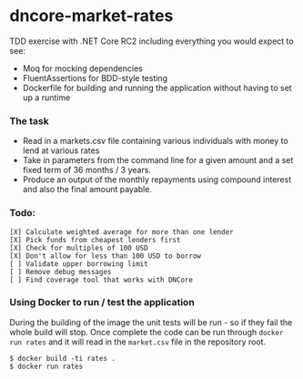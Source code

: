 # dncore-market-rates

TDD exercise with .NET Core RC2 including everything you would expect to see:

* Moq for mocking dependencies
* FluentAssertions for BDD-style testing
* Dockerfile for building and running the application without having to set up a runtime

### The task

* Read in a markets.csv file containing various individuals with money to lend at various rates
* Take in parameters from the command line for a given amount and a set fixed term of 36 months / 3 years.
* Produce an output of the monthly repayments using compound interest and also the final amount payable.

### Todo:

```
[X] Calculate weighted average for more than one lender
[X] Pick funds from cheapest lenders first
[X] Check for multiples of 100 USD
[X] Don't allow for less than 100 USD to borrow 
[ ] Validate upper borrowing limit
[ ] Remove debug messages
[ ] Find coverage tool that works with DNCore
```

### Using Docker to run / test the application

During the building of the image the unit tests will be run - so if they fail the whole build will stop. Once complete the code can be run through `docker run rates` and it will read in the `market.csv` file in the repository root.

```
$ docker build -ti rates .
$ docker run rates
```

